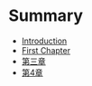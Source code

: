 # Summary

* [Introduction](README.md)
* [First Chapter](chapter1.md)
* [第三章](di_san_zhang.md)
* [第4章](di_4_zhang.md)

